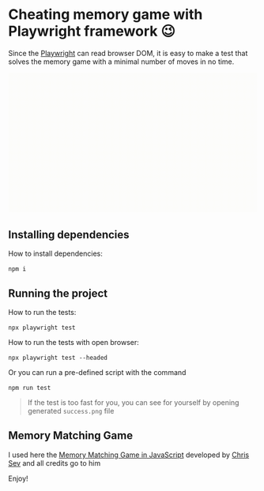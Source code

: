 # Cheating memory game with Playwright framework 😉

Since the [Playwright](https://playwright.dev) can read browser DOM, it is easy to make a test that solves the memory game with a minimal number of moves in no time.

![Recorded test](memory.gif)

## Installing dependencies
How to install dependencies:
```
npm i
```

## Running the project
How to run the tests:
```
npx playwright test
```

How to run the tests with open browser:
```
npx playwright test --headed
```

Or you can run a pre-defined script with the command
```
npm run test
```

> If the test is too fast for you, you can see for yourself by opening generated ```success.png``` file

## Memory Matching Game

I used here the [Memory Matching Game in JavaScript](https://codepen.io/chris__sev/pen/abLKKmj) developed by [Chris Sev](https://codepen.io/chris__sev) and all credits go to him




Enjoy!